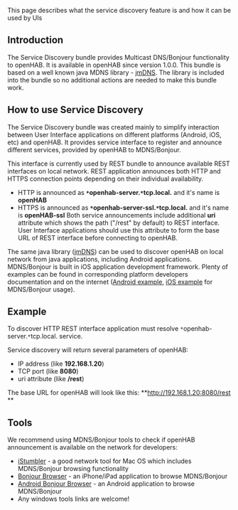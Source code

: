 This page describes what the service discovery feature is and how it can be used by UIs

## Introduction

The Service Discovery bundle provides Multicast DNS/Bonjour functionality to openHAB. It is available in openHAB since version 1.0.0. This bundle is based on a well known java MDNS library - [jmDNS](http://jmdns.sourceforge.net/). The library is included into the bundle so no additional actions are needed to make this bundle work.

## How to use Service Discovery

The Service Discovery bundle was created mainly to simplify interaction between User Interface applications on different platforms (Android, iOS, etc) and openHAB. It provides service interface to register and announce different services, provided by openHAB to MDNS/Bonjour. 

This interface is currently used by REST bundle to announce available REST interfaces on local network. REST application announces both HTTP and HTTPS connection points depending on their individual availability.

- HTTP is announced as  **`*`openhab-server.`*`tcp.local.** and it's name is **openHAB**
- HTTPS is announced as  **`*`openhab-server-ssl.`*`tcp.local.** and it's name is **openHAB-ssl**
Both service announcements include additional **uri** attribute which shows the path ("/rest" by default) to REST interface. User Interface applications should use this attribute to form the base URL of REST interface before connecting to openHAB.

The same java library ([jmDNS](http://jmdns.sourceforge.net/)) can be used to discover openHAB on local network from java applications, including Android applications. MDNS/Bonjour is built in iOS application development framework. Plenty of examples can be found in corresponding platform developers documentation and on the internet ([Android example](http://home.heeere.com/tech-androidjmdns.html), [iOS example](http://mobileorchard.com/tutorial-networking-and-bonjour-on-iphone/) for MDNS/Bonjour usage).

## Example

To discover HTTP REST interface application must resolve `*`openhab-server.`*`tcp.local. service.

Service discovery will return several parameters of openHAB:
- IP address (like **192.168.1.20**)
- TCP port (like **8080**)
- uri attribute (like **/rest**)

The base URL for openHAB will look like this: **http://192.168.1.20:8080/rest **

## Tools

We recommend using MDNS/Bonjour tools to check if openHAB announcement is available on the network for developers:

- [iStumbler](http://www.istumbler.net/) - a good network tool for Mac OS which includes MDNS/Bonjour browsing functionality
- [Bonjour Browser](http://itunes.apple.com/us/app/discovery-bonjour-browser/id305441017?mt=8) - an iPhone/iPad application to browse MDNS/Bonjour
- [Android Bonjour Browser](https://market.android.com/details?id=com.grokkt.android.bonjour) - an Android application to browse MDNS/Bonjour
- Any windows tools links are welcome!
